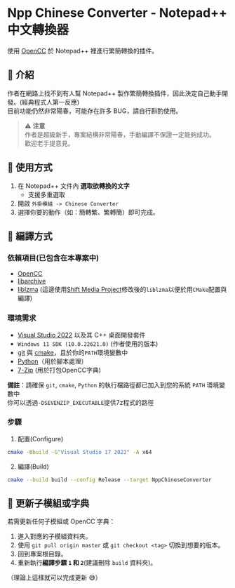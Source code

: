 # Npp Chinese Converter - Notepad++ 中文轉換器

使用 [OpenCC](https://github.com/BYVoid/OpenCC) 於 Notepad++ 裡進行繁簡轉換的插件。


## 📖 介紹

作者在網路上找不到有人幫 Notepad++ 製作繁簡轉換插件，因此決定自己動手開發。(經典程式人第一反應)  
目前功能仍然非常陽春，可能存在許多 BUG，請自行斟酌使用。

> ⚠️ **注意**  
> 作者是超級新手，專案結構非常陽春，手動編譯不保證一定能夠成功。  
> 歡迎老手提意見。


## 🚀 使用方式

1. 在 Notepad++ 文件內 **選取欲轉換的文字**  
   - 支援多重選取
2. 開啟 `外掛模組 -> Chinese Converter`  
3. 選擇你要的動作（如：簡轉繁、繁轉簡）即可完成。  


## 🔨 編譯方式

### 依賴項目(已包含在本專案中)
- [OpenCC](https://github.com/BYVoid/OpenCC)
- [libarchive](https://github.com/libarchive/libarchive)
- [liblzma](https://github.com/ShiftMediaProject/liblzma) (這邊使用[Shift Media Project](https://github.com/ShiftMediaProject)修改後的`liblzma`以便於用`CMake`配置與編譯)

### 環境需求
- [Visual Studio 2022](https://visualstudio.microsoft.com/) 以及其 C++ 桌面開發套件
- `Windows 11 SDK (10.0.22621.0)` (作者使用的版本)  
- [git](https://git-scm.com/downloads/win) 與 [cmake](https://cmake.org/)，且於你的`PATH`環境變數中
- [Python](https://www.python.org/)（用於腳本處理）
- [7-Zip](https://www.7-zip.org/) (用於打包OpenCC字典)

**備註**：請確保 `git`, `cmake`, `Python` 的執行檔路徑都已加入到您的系統 `PATH` 環境變數中  
你可以透過`-DSEVENZIP_EXECUTABLE`提供7z程式的路徑

### 步驟
1. 配置(Configure)  
```bash
cmake -Bbuild -G"Visual Studio 17 2022" -A x64
```
2. 編譯(Build)
```bash
cmake --build build --config Release --target NppChineseConverter
```

## 🔄 更新子模組或字典
若需更新任何子模組或 OpenCC 字典：
  1. 進入對應的子模組資料夾。
  2. 使用 `git pull origin master` 或 `git checkout <tag>` 切換到想要的版本。
  3. 回到專案根目錄。
  4. 重新執行**編譯步驟 `1` 和 `2`**(建議刪除 `build` 資料夾)。  
  
  （理論上這樣就可以完成更新 😅）
